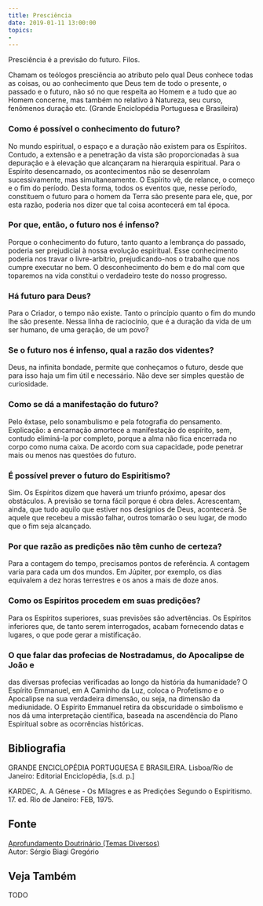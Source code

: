 ```yaml
---
title: Presciência
date: 2019-01-11 13:00:00
topics: 
- 
---
```


Presciência é a previsão do futuro. Filos. 

Chamam os teólogos presciência ao atributo pelo qual Deus conhece todas as
coisas, ou ao conhecimento que Deus tem de todo o presente, o passado e o
futuro, não só no que respeita ao Homem e a tudo que ao Homem concerne, mas
também no relativo à Natureza, seu curso, fenômenos duração etc. (Grande
Enciclopédia Portuguesa e Brasileira)

### Como é possível o conhecimento do futuro?
No mundo espiritual, o espaço e a duração não existem para os Espíritos.
Contudo, a extensão e a penetração da vista são proporcionadas à sua
depuração e à elevação que alcançaram na hierarquia espiritual. Para o
Espírito desencarnado, os acontecimentos não se desenrolam
sucessivamente, mas simultaneamente. O Espírito vê, de relance, o começo
e o fim do período. Desta forma, todos os eventos que, nesse período,
constituem o futuro para o homem da Terra são presente para ele, que,
por esta razão, poderia nos dizer que tal coisa acontecerá em tal época.

### Por que, então, o futuro nos é infenso?
Porque o conhecimento do futuro, tanto quanto a lembrança do passado,
poderia ser prejudicial à nossa evolução espiritual. Esse conhecimento
poderia nos travar o livre-arbítrio, prejudicando-nos o trabalho que nos
cumpre executar no bem. O desconhecimento do bem e do mal com que
toparemos na vida constitui o verdadeiro teste do nosso progresso.

### Há futuro para Deus?
Para o Criador, o tempo não existe. Tanto o princípio quanto o fim do
mundo lhe são presente. Nessa linha de raciocínio, que é a duração da
vida de um ser humano, de uma geração, de um povo?
### Se o futuro nos é infenso, qual a razão dos videntes?
Deus, na infinita bondade, permite que conheçamos o futuro, desde que
para isso haja um fim útil e necessário. Não deve ser simples questão de
curiosidade.

### Como se dá a manifestação do futuro?
Pelo êxtase, pelo sonambulismo e pela fotografia do pensamento.
Explicação: a encarnação amortece a manifestação do espírito, sem,
contudo eliminá-la por completo, porque a alma não fica encerrada no
corpo como numa caixa. De acordo com sua capacidade, pode penetrar mais
ou menos nas questões do futuro.

### É possível prever o futuro do Espiritismo?
Sim. Os Espíritos dizem que haverá um triunfo próximo, apesar dos
obstáculos. A previsão se torna fácil porque é obra deles. Acrescentam,
ainda, que tudo aquilo que estiver nos desígnios de Deus, acontecerá. Se
aquele que recebeu a missão falhar, outros tomarão o seu lugar, de modo
que o fim seja alcançado.

### Por que razão as predições não têm cunho de certeza?
Para a contagem do tempo, precisamos pontos de referência. A contagem
varia para cada um dos mundos. Em Júpiter, por exemplo, os dias
equivalem a dez horas terrestres e os anos a mais de doze anos.

### Como os Espíritos procedem em suas predições?
Para os Espíritos superiores, suas previsões são advertências. Os
Espíritos inferiores que, de tanto serem interrogados, acabam fornecendo
datas e lugares, o que pode gerar a mistificação.

### O que falar das profecias de Nostradamus, do Apocalipse de João e
das diversas profecias verificadas ao longo da história da humanidade?
O Espírito Emmanuel, em A Caminho da Luz, coloca o Profetismo e o
Apocalipse na sua verdadeira dimensão, ou seja, na dimensão da
mediunidade. O Espírito Emmanuel retira da obscuridade o simbolismo e
nos dá uma interpretação científica, baseada na ascendência do Plano
Espiritual sobre as ocorrências históricas.


## Bibliografia

GRANDE ENCICLOPÉDIA PORTUGUESA E BRASILEIRA. Lisboa/Rio de Janeiro:
Editorial Enciclopédia, \[s.d. p.\]

KARDEC, A. A Gênese - Os Milagres e as Predições Segundo o
Espiritismo. 17. ed. Rio de Janeiro: FEB, 1975.

## Fonte
[Aprofundamento Doutrinário (Temas Diversos)](https://sites.google.com/view/aprofundamentodoutrinario/presciência)  
Autor: Sérgio Biagi Gregório



## Veja Também
TODO


